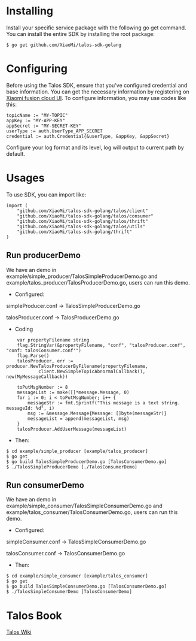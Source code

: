 # Installing

Install your specific service package with the following go get command.
You can install the entire SDK by installing the root package:

`$ go get github.com/XiaoMi/talos-sdk-golang`

# Configuring

Before using the Talos SDK, ensure that you've configured credential and base information.
You can get the necessary information by registering on [Xiaomi fusion cloud UI]().
To configure information, you may use codes like this:

```
topicName := "MY-TOPIC"
appKey := "MY-APP-KEY"
appSecret := "MY-SECRET-KEY"
userType := auth.UserType_APP_SECRET
credential := auth.Credential{&userType, &appKey, &appSecret}
```

Configure your log format and its level, log will output to current path by default.

# Usages

To use SDK, you can import like:

```
import (
	"github.com/XiaoMi/talos-sdk-golang/talos/client"
	"github.com/XiaoMi/talos-sdk-golang/talos/consumer"
	"github.com/XiaoMi/talos-sdk-golang/talos/thrift"
	"github.com/XiaoMi/talos-sdk-golang/talos/utils"
	"github.com/XiaoMi/talos-sdk-golang/thrift"
)

```

## Run producerDemo

We have an demo in example/simple_producer/TalosSimpleProducerDemo.go and example/talos_producer/TalosProducerDemo.go, users can run this demo.

* Configured:

simpleProducer.conf -> TalosSimpleProducerDemo.go

talosProducer.conf -> TalosProducerDemo.go

* Coding

```
    var propertyFilename string
	flag.StringVar(&propertyFilename, "conf", "talosProducer.conf", "conf: talosConsumer.conf'")
	flag.Parse()
    talosProducer, err := producer.NewTalosProducerByFilename(propertyFilename,
    		client.NewSimpleTopicAbnormalCallback(), new(MyMessageCallback))

    toPutMsgNumber := 8
    messageList := make([]*message.Message, 0)
    for i := 0; i < toPutMsgNumber; i++ {
    	messageStr := fmt.Sprintf("This message is a text string. messageId: %d", i)
    	msg := &message.Message{Message: []byte(messageStr)}
    	messageList = append(messageList, msg)
    }
    talosProducer.AddUserMessage(messageList)
```

* Then:

```
$ cd example/simple_producer [example/talos_producer]
$ go get
$ go build TalosSimpleProducerDemo.go [TalosConsumerDemo.go]
$ ./TalosSimpleProducerDemo [./TalosConsumerDemo]
```

## Run consumerDemo

We have an demo in example/simple_consumer/TalosSimpleConsumerDemo.go and example/talos_consumer/TalosConsumerDemo.go, users can run this demo.

* Configured:

simpleConsumer.conf -> TalosSimpleConsumerDemo.go

talosConsumer.conf -> TalosConsumerDemo.go

* Then:

```
$ cd example/simple_consumer [example/talos_consumer]
$ go get
$ go build TalosSimpleConsumerDemo.go [TalosConsumerDemo.go]
$ ./TalosSimpleConsumerDemo [TalosConsumerDemo]
```

# Talos Book

  [Talos Wiki](http://docs.api.xiaomi.com/talos/index.html)